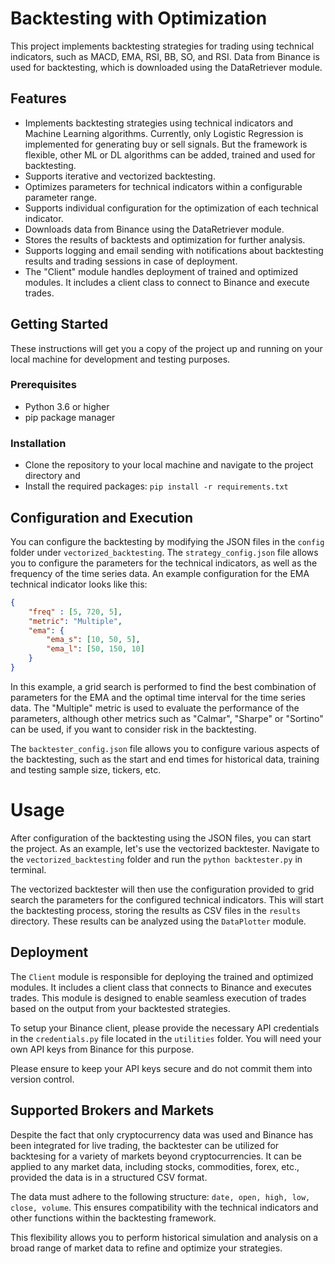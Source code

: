 # Backtesting with Optimization

This project implements backtesting strategies for trading using technical indicators, such as MACD, EMA, RSI, BB, SO, and RSI. Data from Binance is used for backtesting, which is downloaded using the DataRetriever module.

## Features
- Implements backtesting strategies using technical indicators and Machine Learning algorithms. Currently, only Logistic Regression is implemented for generating buy or sell signals. But the framework is flexible, other ML or DL algorithms can be added, trained and used for backtesting. 
- Supports iterative and vectorized backtesting.
- Optimizes parameters for technical indicators within a configurable parameter range.
- Supports individual configuration for the optimization of each technical indicator.
- Downloads data from Binance using the DataRetriever module.
- Stores the results of backtests and optimization for further analysis.
- Supports logging and email sending with notifications about backtesting results and trading sessions in case of deployment.
- The "Client" module handles deployment of trained and optimized modules. It includes a client class to connect to Binance and execute trades.

## Getting Started
These instructions will get you a copy of the project up and running on your local machine for development and testing purposes.

### Prerequisites
- Python 3.6 or higher
- pip package manager

### Installation
- Clone the repository to your local machine and navigate to the project directory and
- Install the required packages: `pip install -r requirements.txt`

## Configuration and Execution
You can configure the backtesting by modifying the JSON files in the `config` folder under `vectorized_backtesting`. The `strategy_config.json` file allows you to configure the parameters for the technical indicators, as well as the frequency of the time series data. An example configuration for the EMA technical indicator looks like this:

```json
{
    "freq" : [5, 720, 5],
    "metric": "Multiple",
    "ema": {
        "ema_s": [10, 50, 5],
        "ema_l": [50, 150, 10]
    }
}
```

In this example, a grid search is performed to find the best combination of parameters for the EMA and the optimal time interval for the time series data. The "Multiple" metric is used to evaluate the performance of the parameters, although other metrics such as "Calmar", "Sharpe"  or "Sortino" can be used, if you want to consider risk in the backtesting.

The `backtester_config.json` file allows you to configure various aspects of the backtesting, such as the start and end times for historical data, training and testing sample size, tickers, etc.

# Usage
After configuration of the backtesting using the JSON files, you can start the project. As an example, let's use the vectorized backtester. Navigate to the `vectorized_backtesting` folder and run the `python backtester.py` in terminal.

The vectorized backtester will then use the configuration provided to grid search the parameters for the configured technical indicators. This will start the backtesting process, storing the results as CSV files in the `results` directory. These results can be analyzed using the `DataPlotter` module.

## Deployment

The `Client` module is responsible for deploying the trained and optimized modules. It includes a client class that connects to Binance and executes trades. This module is designed to enable seamless execution of trades based on the output from your backtested strategies.

To setup your Binance client, please provide the necessary API credentials in the `credentials.py` file located in the `utilities` folder. You will need your own API keys from Binance for this purpose.

Please ensure to keep your API keys secure and do not commit them into version control.

## Supported Brokers and Markets

Despite the fact that only cryptocurrency data was used and Binance has been integrated for live trading, the backtester can be utilized for backtesing for a variety of markets beyond cryptocurrencies. It can be applied to any market data, including stocks, commodities, forex, etc., provided the data is in a structured CSV format.

The data must adhere to the following structure: `date, open, high, low, close, volume`. This ensures compatibility with the technical indicators and other functions within the backtesting framework.

This flexibility allows you to perform historical simulation and analysis on a broad range of market data to refine and optimize your strategies.
